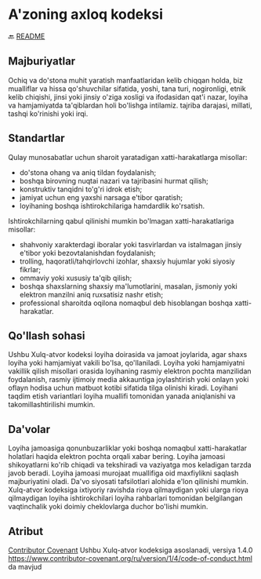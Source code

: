 # A'zoning axloq kodeksi

:back: [README](README-UZ)

## Majburiyatlar

Ochiq va do'stona muhit yaratish manfaatlaridan kelib chiqqan holda, biz mualliflar va hissa qo'shuvchilar sifatida, yoshi, tana turi, nogironligi, etnik kelib chiqishi, jinsi yoki jinsiy o'ziga xosligi va ifodasidan qat'i nazar, loyiha va hamjamiyatda ta'qiblardan holi bo'lishga intilamiz. tajriba darajasi, millati, tashqi ko'rinishi yoki irqi.

## Standartlar

Qulay munosabatlar uchun sharoit yaratadigan xatti-harakatlarga misollar:

- do'stona ohang va aniq tildan foydalanish;
- boshqa birovning nuqtai nazari va tajribasini hurmat qilish;
- konstruktiv tanqidni to'g'ri idrok etish;
- jamiyat uchun eng yaxshi narsaga e'tibor qaratish;
- loyihaning boshqa ishtirokchilariga hamdardlik ko'rsatish.

Ishtirokchilarning qabul qilinishi mumkin bo'lmagan xatti-harakatlariga misollar:

- shahvoniy xarakterdagi iboralar yoki tasvirlardan va istalmagan jinsiy e'tibor yoki bezovtalanishdan foydalanish;
- trolling, haqoratli/tahqirlovchi izohlar, shaxsiy hujumlar yoki siyosiy fikrlar;
- ommaviy yoki xususiy ta'qib qilish;
- boshqa shaxslarning shaxsiy ma'lumotlarini, masalan, jismoniy yoki elektron manzilni aniq ruxsatisiz nashr etish;
- professional sharoitda oqilona nomaqbul deb hisoblangan boshqa xatti-harakatlar.

## Qo'llash sohasi

Ushbu Xulq-atvor kodeksi loyiha doirasida va jamoat joylarida, agar shaxs loyiha yoki hamjamiyat vakili bo'lsa, qo'llaniladi. Loyiha yoki hamjamiyatni vakillik qilish misollari orasida loyihaning rasmiy elektron pochta manzilidan foydalanish, rasmiy ijtimoiy media akkauntiga joylashtirish yoki onlayn yoki oflayn hodisa uchun matbuot kotibi sifatida tilga olinishi kiradi. Loyihani taqdim etish variantlari loyiha muallifi tomonidan yanada aniqlanishi va takomillashtirilishi mumkin.

## Da'volar

Loyiha jamoasiga qonunbuzarliklar yoki boshqa nomaqbul xatti-harakatlar holatlari haqida elektron pochta orqali xabar bering. Loyiha jamoasi shikoyatlarni ko'rib chiqadi va tekshiradi va vaziyatga mos keladigan tarzda javob beradi. Loyiha jamoasi murojaat muallifiga oid maxfiylikni saqlash majburiyatini oladi. Da'vo siyosati tafsilotlari alohida e'lon qilinishi mumkin.
Xulq-atvor kodeksiga ixtiyoriy ravishda rioya qilmaydigan yoki ularga rioya qilmaydigan loyiha ishtirokchilari loyiha rahbarlari tomonidan belgilangan vaqtinchalik yoki doimiy cheklovlarga duchor bo'lishi mumkin.

## Atribut

[Contributor Covenant][сайт] Ushbu Xulq-atvor kodeksiga asoslanadi, versiya 1.4.0  https://www.contributor-covenant.org/ru/version/1/4/code-of-conduct.html da mavjud

[сайт]: https://www.contributor-covenant.org
